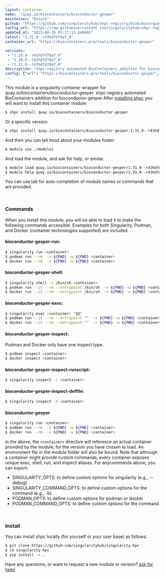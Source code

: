 ```yaml
---
layout: container
name:  "quay.io/biocontainers/bioconductor-gesper"
maintainer: "@vsoch"
github: "https://github.com/singularityhub/shpc-registry/blob/main/quay.io/biocontainers/bioconductor-gesper/container.yaml"
config_url: "https://raw.githubusercontent.com/singularityhub/shpc-registry/main/quay.io/biocontainers/bioconductor-gesper/container.yaml"
updated_at: "2023-08-28 03:27:13.648801"
latest: "1.31.0--r43hdfd78af_0"
container_url: "https://biocontainers.pro/tools/bioconductor-gesper"

versions:
 - "1.26.0--r41hdfd78af_0"
 - "1.30.0--r42hdfd78af_0"
 - "1.31.0--r43hdfd78af_0"
description: "shpc-registry automated BioContainers addition for bioconductor-gesper"
config: {"url": "https://biocontainers.pro/tools/bioconductor-gesper", "maintainer": "@vsoch", "description": "shpc-registry automated BioContainers addition for bioconductor-gesper", "latest": {"1.31.0--r43hdfd78af_0": "sha256:07e2de3f68c061a2433aedaf8ada5b5b1c10a8bde4daa0d58730f8602d035635"}, "tags": {"1.26.0--r41hdfd78af_0": "sha256:dae89c09e791c32763813f5f6834aa8344ead1cdb40dc0acc99620dac5a5616d", "1.30.0--r42hdfd78af_0": "sha256:45d2f7bda3eb3a1bdf79e0805bdcd7a9e3da6a453fc9502f89eb459895d434ed", "1.31.0--r43hdfd78af_0": "sha256:07e2de3f68c061a2433aedaf8ada5b5b1c10a8bde4daa0d58730f8602d035635"}, "docker": "quay.io/biocontainers/bioconductor-gesper"}
---
```


This module is a singularity container wrapper for quay.io/biocontainers/bioconductor-gesper.
shpc-registry automated BioContainers addition for bioconductor-gesper
After [installing shpc](#install) you will want to install this container module:


```bash
$ shpc install quay.io/biocontainers/bioconductor-gesper
```

Or a specific version:

```bash
$ shpc install quay.io/biocontainers/bioconductor-gesper:1.31.0--r43hdfd78af_0
```

And then you can tell lmod about your modules folder:

```bash
$ module use ./modules
```

And load the module, and ask for help, or similar.

```bash
$ module load quay.io/biocontainers/bioconductor-gesper/1.31.0--r43hdfd78af_0
$ module help quay.io/biocontainers/bioconductor-gesper/1.31.0--r43hdfd78af_0
```

You can use tab for auto-completion of module names or commands that are provided.

<br>

### Commands

When you install this module, you will be able to load it to make the following commands accessible.
Examples for both Singularity, Podman, and Docker (container technologies supported) are included.

#### bioconductor-gesper-run:

```bash
$ singularity run <container>
$ podman run --rm  -v ${PWD} -w ${PWD} <container>
$ docker run --rm  -v ${PWD} -w ${PWD} <container>
```

#### bioconductor-gesper-shell:

```bash
$ singularity shell -s /bin/sh <container>
$ podman run --it --rm --entrypoint /bin/sh  -v ${PWD} -w ${PWD} <container>
$ docker run --it --rm --entrypoint /bin/sh  -v ${PWD} -w ${PWD} <container>
```

#### bioconductor-gesper-exec:

```bash
$ singularity exec <container> "$@"
$ podman run --it --rm --entrypoint ""  -v ${PWD} -w ${PWD} <container> "$@"
$ docker run --it --rm --entrypoint ""  -v ${PWD} -w ${PWD} <container> "$@"
```

#### bioconductor-gesper-inspect:

Podman and Docker only have one inspect type.

```bash
$ podman inspect <container>
$ docker inspect <container>
```

#### bioconductor-gesper-inspect-runscript:

```bash
$ singularity inspect -r <container>
```

#### bioconductor-gesper-inspect-deffile:

```bash
$ singularity inspect -d <container>
```



#### bioconductor-gesper

```bash
$ singularity run <container>
$ podman run --rm  -v ${PWD} -w ${PWD} <container>
$ docker run --rm  -v ${PWD} -w ${PWD} <container>
```


In the above, the `<container>` directive will reference an actual container provided
by the module, for the version you have chosen to load. An environment file in the
module folder will also be bound. Note that although a container
might provide custom commands, every container exposes unique exec, shell, run, and
inspect aliases. For anycommands above, you can export:

 - SINGULARITY_OPTS: to define custom options for singularity (e.g., --debug)
 - SINGULARITY_COMMAND_OPTS: to define custom options for the command (e.g., -b)
 - PODMAN_OPTS: to define custom options for podman or docker
 - PODMAN_COMMAND_OPTS: to define custom options for the command

<br>

### Install

You can install shpc locally (for yourself or your user base) as follows:

```bash
$ git clone https://github.com/singularityhub/singularity-hpc
$ cd singularity-hpc
$ pip install -e .
```

Have any questions, or want to request a new module or version? [ask for help!](https://github.com/singularityhub/singularity-hpc/issues)